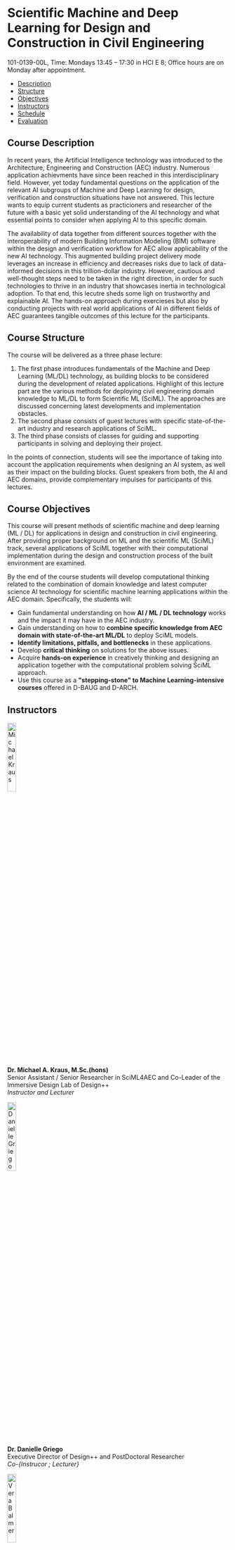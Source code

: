 # Scientific Machine and Deep Learning for Design and Construction in Civil Engineering
101-0139-00L, Time: Mondays 13:45 – 17:30 in HCI E 8;    Office hours are on Monday after appointment.   
*   [Description](#description)
*   [Structure](#structure)
*   [Objectives](#objectives)
*   [Instructors](#instructors)
*   [Schedule](#schedule)
*   [Evaluation](#evaluation)

## <a name="description"></a>Course Description
In recent years, the Artificial Intelligence technology was introduced to the Architecture, Engineering and Construction (AEC) industry. Numerous application achievments have since been reached in this interdisciplinary field. However, yet today fundamental questions on the application of the relevant AI subgroups of Machine and Deep Learning for design, verification and construction situations have not answered. This lecture wants to equip current students as practicioners and researcher of the future with a basic yet solid understanding of the AI technology and what essential points to consider when applying AI to this specific domain.

The availability of data together from different sources together with the interoperability of modern Building Information Modeling (BIM) software within the design and verification workflow for AEC allow applicability of the new AI technology. This augmented building project delivery mode leverages an increase in efficiency and decreases risks due to lack of data-informed decisions in this trillion-dollar industry. However, cautious and well-thought steps need to be taken in the right direction, in order for such technologies to thrive in an industry that showcases inertia in technological adoption. To that end, this lecutre sheds some ligh on trustworthy and explainable AI. The hands-on approach during exercieses but also by conducting projects with real world applications of AI in different fields of AEC guarantees tangible outcomes of this lecture for the participants.

## <a name="structure"></a>Course Structure
The course will be delivered as a three phase lecture:
1.  The first phase introduces fundamentals of the Machine and Deep Learning (ML/DL) technology, as building blocks to be considered during the development of related applications. Highlight of this lecture part are the various methods for deploying civil engineering domain knowledge to ML/DL to form Scientific ML (SciML). The approaches are discussed concerning latest developments and implementation obstacles.
2.  The second phase consists of guest lectures with specific state-of-the-art industry and research applications of SciML.
3.  The third phase consists of classes for guiding and supporting participants in solving and deploying their project.

In the points of connection, students will see the importance of taking into account the application requirements when designing an AI system, as well as their impact on the building blocks. Guest speakers from both, the AI and AEC domains, provide complementary impulses for participants of this lectures.

## <a name="objectives"></a>Course Objectives
This course will present methods of scientific machine and deep learning (ML / DL) for applications in design and construction in civil engineering. After providing proper background on ML and the scientific ML (SciML) track, several applications of SciML together with their computational implementation during the design and construction process of the built environment are examined.

By the end of the course students will develop computational thinking related to the combination of domain knowledge and latest computer science AI technology for scientific machine learning applications within the AEC domain. Specifically, the students will:

*   Gain fundamental understanding on how **AI / ML / DL technology** works and the impact it may have in the AEC industry.
*   Gain understanding on how to **combine specific knowledge from AEC domain with state-of-the-art ML/DL** to deploy SciML models.
*   **Identify limitations, pitfalls, and bottlenecks** in these applications.
*   Develop **critical thinking** on solutions for the above issues.
*   Acquire **hands-on experience** in creatively thinking and designing an application together with the computational problem solving SciML approach.
*   Use this course as a **"stepping-stone" to Machine Learning-intensive courses** offered in D-BAUG and D-ARCH.

## <a name="instructors"></a>Instructors
<img src="https://mkrausai.github.io/img/persons/Michael6_3.jpg" width="20%" alt="Michael Kraus" /><br />
**Dr. Michael A. Kraus, M.Sc.(hons)**<br />
Senior Assistant / Senior Researcher in SciML4AEC and Co-Leader of the Immersive Design Lab of Design++<br />
_Instructor and Lecturer_ <br />

<img src="https://mkrausai.github.io/img/persons/DanielleGriego.jpg" width="20%" alt="Danielle Griego" /><br />
**Dr. Danielle Griego**<br />
Executive Director of Design++ and PostDoctoral Researcher<br />
_Co-{Instrucor ; Lecturer}_<br />

<img src="https://mkrausai.github.io/img/persons/VeraBalmer.jpg" width="20%" alt="Vera Balmer" /><br />
**Vera Balmer, M.Sc.**<br />
PhD student in SciML4AEC <br />
_Exercise Lecturer and Instructor_<br />

## <a name="schedule"></a>Course Schedule
_(Subject to change)_

| DATE         | CLASS TOPIC          | MATERIAL |
|:-------------|:------------------|:------|
| 25.09        | Introductory Class + Project Presentation | [Intro](https://mkrausai.github.io/lectures/2023_SciML/Lectures/SciML_01_Introduction.pdf) [Projects](https://mkrausai.github.io/lectures/2023_SciML/Projects/20230922_Projects_Description.pdf) |
| 25.09        | Fundamentals of SciML - Part 1: Data and Maths/Statistics | [slides](https://mkrausai.github.io/lectures/2023_SciML/Lectures/SciML_02_Fundamentals_Statistik.pdf) |
| 25.09        | Fundamentals of SciML - Part 2: ML Systems | [slides](https://mkrausai.github.io/lectures/2023_SciML/Lectures/SciML_03_MLSystems.pdf) |
| _25.09_      | _Exercise 1: Introduction to Python, Pandas etc._ | [slides/notebook](https://mkrausai.github.io/lectures/2023_SciML/Exercises/SciML_Ex_1.rar) |
| 02.10        | Data Processing and Visualisation 1 | [slides](https://mkrausai.github.io/lectures/2023_SciML/Lectures/SciML_04_DataProcessing_Visualization_2023.pdf) | 
| _02.10_      | _Exercise 2: Data Processing and Visualisation_ | [slides/notebook](https://mkrausai.github.io/lectures/2023_SciML/Exercises/Exercise_2.zip) |
| _02.10_      | _Students declare their projects_ | [Project Description](https://mkrausai.github.io/lectures/2023_SciML/Projects/00_Templates/2023_09_22_SemesterProjectDescription.pdf) [Instruction](https://mkrausai.github.io/lectures/2023_SciML/Projects/00_Templates/2023_09_22_Project_pitch.pdf) [Template](https://mkrausai.github.io/lectures/2023_SciML/Projects/00_Templates/SciML2023_Report_Template.doc) |
| 09.10        | Supervised Learning: Overview and Supervised (Classification, Regression) | [slides](https://mkrausai.github.io/lectures/2023_SciML/Lectures/SciML_04_Supervised_ML.pdf) |
| _09.10_      | _Exercise 3: ML Workflow and Supervised ML_ |[slides/notebook](https://mkrausai.github.io/lectures/2023_SciML/Exercises/SciML_Ex_3.zip) |
| 16.10        | Unsupervised Learning | [slides](https://mkrausai.github.io/lectures/2023_SciML/Lectures/SciML_04_Unsupervised_ML.pdf) |
| _16.10_      | _Exercise 4: Unsupervised ML and Feature Engineering_ | [slides/notebook](https://mkrausai.github.io/lectures/2023_SciML/Exercises/SciML_Ex_4.zip) |
| 23.10        | Deep Learning 1 | [slides]()|
| _23.10_      | _Exercise 5: Deep Learning_ | [slides/notebook]() |
| 30.10        | Deep Learning 2 | [slides]()|
| _30.10_      | _Exercise 6: Deep Learning_ | [slides/notebook]() |
| 30.10        | 1st Project Consultation (in person, at ETH Hönngerberg) |
| 06.11        | Data Processing and Visualisation 2 | [slides]()| 
| _06.11_      | _Exercise 7: Data Processing and Visualisation_ | [slides/notebook]() |
| 13.11        | 2nd Project Consultation (in person, at ETH Hönngerberg) | |
| 13.11        | Scientific Machine and Deep Learning | [slides]() |
| _13.11_      | _Exercise 8: SciML_ | [slides/notebook]() |
| 20.11        | Guest Talk, tbd | [invitation]() |
| 27.11        | Project Work | |
| 04.12        | 3rd Project Consultation (in person, at ETH Hönngerberg)| |
| 11.12        | Project Work | |
| 18.12        | Final Project Presentation and Exam (in person and online, at ETH Hönngerberg) | |
| 23.12        | Hand-in of Final Project Report (online / email)| |

## <a name="evaluation"></a>Course Evaluation
*   **Oral Examination: 50% of grade**. Students will be examined on the covered material at the end of the semester right after their project presentation.
*   **Course Project: 50% of grade**. The course has a final project (in lieu of a final written exam) which will be performed in groups of up to 2 students. The project deliverables are an in-class presentation at the final day and a report in form of a scientific paper. Both, slides and report, are to be submitted as part of the final examination. Preparation for it will start early on in the semester and we will guide you through the milestones: (1st milestone) Submit the title of your project, a short description, and the names of the members in your team. Note that title and description could change as you explore the project; (2nd milestone) show progress of your work during project consultant hours (e.g. PowerPoint slides, intermediate reports); (3rd and final milestone) Present your project in class and submit a final report.
